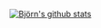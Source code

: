 [![Björn's github stats](https://github-readme-stats.vercel.app/api?username=BjoernPetersen&hide=stars&count_private=true&hide_rank=true)](https://github.com/anuraghazra/github-readme-stats)
